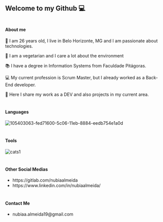 # <h2>Welcome to my Github 💻</h2>

# <h4>About me</h4>

🎂 I am 26 years old, I live in Belo Horizonte, MG and I am passionate about technologies.

🌱 I am a vegetarian and I care a lot about the environment

📚 I have a degree in Information Systems from Faculdade Pitágoras.

💻 My current profession is Scrum Master, but I already worked as a Back-End developer.

🚀 Here I share my work as a DEV and also projects in my current area.


# <h4>Languages</h4>

![105403063-fed71600-5c06-11eb-8884-eedb754e1a0d](https://user-images.githubusercontent.com/20421608/105561681-47b9c800-5cf6-11eb-8026-64251a9ffc52.jpg)


# <h4>Tools</h4>

![cats1](https://user-images.githubusercontent.com/20421608/105404847-347cfe80-5c09-11eb-98ba-3c467c35a16b.jpg)


# <h4>Other Social Medias</h4>

<ul>
  <li>https://gitlab.com/nubiaalmeida</li>
  <li>https://www.linkedin.com/in/nubiaalmeida/</li>
</ul>


# <h4>Contact Me</h4>

<ul>
  <li>nubiaa.almeida19@gmail.com</li>
</ul>

